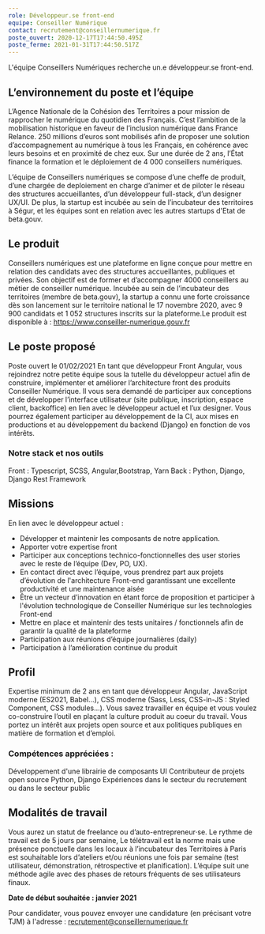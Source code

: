 ```yaml
---
role: Développeur.se front-end
equipe: Conseiller Numérique
contact: recrutement@conseillernumerique.fr
poste_ouvert: 2020-12-17T17:44:50.495Z
poste_ferme: 2021-01-31T17:44:50.517Z
---
```

L'équipe Conseillers Numériques recherche un.e développeur.se front-end.

## L’environnement du poste et l’équipe

L’Agence Nationale de la Cohésion des Territoires a pour mission de rapprocher le numérique du quotidien des Français. C’est l’ambition de la mobilisation historique en faveur de l’inclusion numérique dans France Relance. 250 millions d’euros sont mobilisés afin de proposer une solution d’accompagnement au numérique à tous les Français, en cohérence avec leurs besoins et en proximité de chez eux.
Sur une durée de 2 ans, l’État finance la formation et le déploiement de 4 000 conseillers numériques. 

L’équipe de Conseillers numériques se compose d’une cheffe de produit, d’une chargée de deploiement en charge d’animer et de piloter le réseau des structures accueillantes, d’un développeur full-stack, d’un designer UX/UI.
De plus, la startup est incubée au sein de l’incubateur des territoires à Ségur, et les équipes sont en relation avec les autres startups d'Etat de beta.gouv.

## Le produit

Conseillers numériques est une plateforme en ligne conçue pour mettre en relation des candidats avec des structures accueillantes, publiques et privées. Son objectif est de former et d’accompagner 4000 conseillers au métier de conseiller numérique.
Incubée au sein de l’incubateur des territoires (membre de beta.gouv), la startup a connu une forte croissance dès son lancement sur le territoire national le 17 novembre 2020, avec 9 900 candidats et 1 052 structures inscrits sur la plateforme.Le produit est disponible à : https://www.conseiller-numerique.gouv.fr


## Le poste proposé
Poste ouvert le 01/02/2021
En tant que développeur Front Angular, vous rejoindrez notre petite équipe sous la tutelle du développeur actuel afin de construire, implémenter et améliorer l’architecture front des produits Conseiller Numérique.
Il vous sera demandé de participer aux conceptions et de développer l’interface utilisateur (site publique, inscription, espace client, backoffice) en lien avec le développeur actuel et l’ux designer.
Vous pourrez également participer au développement de la CI, aux mises en productions et au développement du backend (Django) en fonction de vos intérêts.

### Notre stack et nos outils

Front : Typescript, SCSS, Angular,Bootstrap, Yarn
Back : Python, Django, Django Rest Framework


## Missions
En lien avec le développeur actuel :
* Développer et maintenir les composants de notre application.
* Apporter votre expertise front
* Participer aux conceptions technico-fonctionnelles des user stories avec le reste de l’équipe (Dev, PO, UX).
* En contact direct avec l’équipe, vous prendrez part aux projets d’évolution de l'architecture Front-end garantissant une excellente productivité et une maintenance aisée
* Être un vecteur d’innovation en étant force de proposition et participer à l'évolution technologique de Conseiller Numérique sur les technologies Front-end
* Mettre en place et maintenir des tests unitaires / fonctionnels afin de garantir la qualité de la plateforme
* Participation aux réunions d’équipe journalières (daily)
* Participation à l’amélioration continue du produit

## Profil
Expertise minimum de 2 ans en tant que développeur Angular, JavaScript moderne (ES2021, Babel...), CSS moderne (Sass, Less, CSS-in-JS : Styled Component, CSS modules...).
Vous savez travailler en équipe et vous voulez co-construire l’outil en plaçant la culture produit au coeur du travail.
Vous portez un intérêt aux projets open source et aux politiques publiques en matière de formation et d’emploi.
### Compétences appréciées : 
Développement d'une librairie de composants UI
Contributeur de projets open source Python, Django
Expériences dans le secteur du recrutement ou dans le secteur public

## Modalités de travail
Vous aurez un statut de freelance ou d’auto-entrepreneur‧se.
Le rythme de travail est de 5 jours par semaine, Le télétravail est la norme mais une présence ponctuelle dans les locaux à l’incubateur des Territoires à Paris est souhaitable lors d’ateliers et/ou réunions une fois par semaine  (test utilisateur, démonstration, rétrospective et planification). L’équipe suit une méthode agile avec des phases de retours fréquents de ses utilisateurs finaux.

**Date de début  souhaitée : janvier 2021**

Pour candidater, vous pouvez envoyer une candidature (en précisant votre TJM) à l'adresse : recrutement@conseillernumerique.fr






